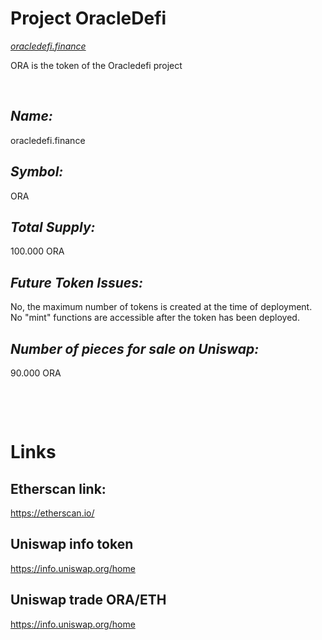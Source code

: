 # Project OracleDefi

[_oracledefi.finance_](https://www.oracledefi.finance)

ORA is the token of the Oracledefi project
<p>&nbsp;</p>

## _Name:_
oracledefi.finance

## _Symbol:_
ORA

## _Total Supply:_
100.000 ORA

## _Future Token Issues:_
No, the maximum number of tokens is created at the time of deployment. No "mint" functions are accessible after the token has been deployed.

## _Number of pieces for sale on Uniswap:_
90.000 ORA

<p>&nbsp;</p>
<p>&nbsp;</p>

# Links

## Etherscan link: 
https://etherscan.io/

## Uniswap info token
https://info.uniswap.org/home

## Uniswap trade ORA/ETH
https://info.uniswap.org/home

